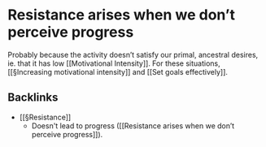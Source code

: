 # Resistance arises when we don’t perceive progress
Probably because the activity doesn’t satisfy our primal, ancestral desires, ie. that it has low [[Motivational Intensity]]. For these situations, [[§Increasing motivational intensity]] and [[Set goals effectively]].

## Backlinks
* [[§Resistance]]
	* Doesn't lead to progress ([[Resistance arises when we don’t perceive progress]]).

<!-- #p3 -->

<!-- {BearID:F905589D-C99B-424F-8D8A-FD3BC05CCB59-27523-000023727FCD128A} -->
